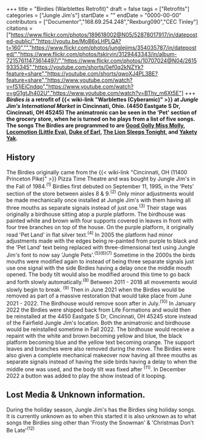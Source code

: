 +++
title = "Birdies (Warblettes Retrofit)"
draft = false
tags = ["Retrofits"]
categories = ["Jungle Jim's"]
startDate = ""
endDate = "0000-00-00"
contributors = ["Documentor","168.69.254.248","Rexburg090","CEC Tinley"]
citations = ["https://www.flickr.com/photos/189618002@N05/52878017917/in/dateposted-public/","https://youtu.be/MoB6xLHPLQA?t=160","","https://www.flickr.com/photos/junglejims/354035787/in/dateposted/","https://www.flickr.com/photos/tskirvin/3129443343/in/album-72157611473614497/","https://www.flickr.com/photos/10707024@N04/26159335345","https://youtube.com/shorts/0ef0q2kNZYk?feature=share","https://youtube.com/shorts/qwoXJ4PL3BE?feature=share","https://www.youtube.com/watch?v=fS1jEiCndqo","https://www.youtube.com/watch?v=gG1gtJh402U","https://www.youtube.com/watch?v=BThv_m6Xt5E"]
+++
***Birdies* *is* a retrofit of {{< wiki-link "Warblettes (Cyberamic)" >}} at *Jungle Jim's International Market* in Cincinnati, Ohio. (4450 Eastgate S Dr, Cincinnati, OH 45245)
The animatronic can be seen in the 'Pet' section of the grocery store, when he is turned on he plays from a list of five songs. The songs The Birdies are programmed to are [Good Golly Miss Molly](https://en.wikipedia.org/wiki/Good_Golly,_Miss_Molly), [Locomotion (Little Eva)](https://en.wikipedia.org/wiki/The_Loco-Motion), [Duke of Earl](https://en.wikipedia.org/wiki/Duke_of_Earl), [The Lion Sleeps Tonight](https://en.wikipedia.org/wiki/The_Lion_Sleeps_Tonight), and [Yakety Yak](https://en.wikipedia.org/wiki/Yakety_Yak).**

## History

The Birdies originally came from the {{< wiki-link "Cincinnati, OH (11400 Princeton Pike)" >}} Pizza Time Theatre and was bought by Jungle Jim's in the Fall of 1984.<sup>(1)</sup> Birdies first debuted on September 11, 1995, in the 'Pets' section of the store between aisles 8 & 9.<sup>(2)</sup> Only minor adjustments would be made mechanically once installed at Jungle Jim's with them having all three mouths as separate signals instead of just one.<sup>(3)</sup> Their stage was originally a birdhouse sitting atop a purple platform. The birdhouse was painted white and brown with four supports covered in leaves in front with four tree branches on top of the house. On the purple platform, it originally read 'Pet Land' in flat silver text.<sup>(4)</sup>
In 2005 the platform had minor adjustments made with the edges being re-painted from purple to black and the 'Pet Land' text being replaced with three-dimensional text using Jungle Jim's font to now say 'Jungle Pets'.<sup>(5)(6)(7)</sup> Sometime in the 2000s the birds mouths were modified again to instead of being three separate signals just use one signal with the side Birdies having a delay once the middle mouth opened. The body tilt would also be modified around this time to go back and forth slowly automatically.<sup>(8)</sup> Between 2011 - 2018 all movements would slowly begin to break. <sup>(9)</sup>
Then in June 2021 when the Birdies would be removed as part of a massive restoration that would take place from June 2021 - 2022. The Birdhouse would remove soon after in July.<sup>(10)</sup> In January 2022 the Birdies were shipped back from Life Formations and would then be reinstalled at the 4450 Eastgate S Dr, Cincinnati, OH 45245 store instead of the Fairfield Jungle Jim's location. Both the animatronic and birdhouse would be reinstalled sometime in Fall 2022. The birdhouse would receive a repaint with the white and brown becoming yellow and blue, the black platform becoming blue and the yellow text becoming orange. The support leaves and branches were also removed during the move. The Birdies were also given a complete mechanical makeover now having all three mouths as separate signals instead of having the side birds having a delay to when the middle one was used, and the body tilt was fixed after <sup>(11)</sup>. In December 2022 a button was added to play the show instead of it looping.

## Lost Media & Unknown information.

During the holiday season, Jungle Jim's has the Birdies sing holiday songs. It is currently unknown as to when this started it is also unknown as to what songs the Birdies sing other than 'Frosty the Snowman' & 'Christmas Don't Be Late'<sup>(12)</sup>
